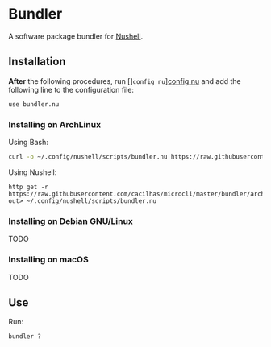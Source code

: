 [config nu]: https://www.nushell.sh/commands/docs/config_nu.html
[Nushell]: https://www.nushell.sh/

# Bundler

A software package bundler for [Nushell][].

## Installation

**After** the following procedures, run []`config nu`][config nu] and add the
following line to the configuration file:

```nu
use bundler.nu
```

### Installing on ArchLinux

Using Bash:

```sh
curl -o ~/.config/nushell/scripts/bundler.nu https://raw.githubusercontent.com/cacilhas/microcli/master/bundler/archlinux.nu
```

Using Nushell:

```nu
http get -r https://raw.githubusercontent.com/cacilhas/microcli/master/bundler/archlinux.nu out> ~/.config/nushell/scripts/bundler.nu
```

### Installing on Debian GNU/Linux

TODO

### Installing on macOS

TODO

## Use

Run:

```nu
bundler ?
```
